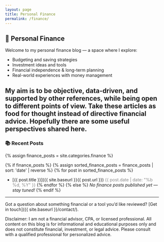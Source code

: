 ```yaml
---
layout: page
title: Personal Finance
permalink: /finance/
---
```


## 💸 Personal Finance

Welcome to my personal finance blog — a space where I explore:

- Budgeting and saving strategies
- Investment ideas and tools
- Financial independence & long-term planning
- Real-world experiences with money management


My aim is to be objective, data-driven, and supported by other references, while being open to different points of view.  Take these articles as food for thought instead of directive financial advice.  Hopefully there are some useful perspectives shared here.
---

### 📚 Recent Posts

{% assign finance_posts = site.categories.finance %}

{% if finance_posts %}
  {% assign sorted_finance_posts = finance_posts | sort: 'date' | reverse %}
  {% for post in sorted_finance_posts %}
  - [{{ post.title }}]({{ site.baseurl }}{{ post.url }}) <span style="color:#888;">{{ post.date | date: "%b %d, %Y" }}</span>
  {% endfor %}
{% else %}
  _No finance posts published yet — stay tuned!_
{% endif %}

---

Got a question about something financial or a tool you’d like reviewed? [Get in touch]({{ site.baseurl }}/contact/).

Disclaimer: I am not a financial advisor, CPA, or licensed professional. All content on this blog is for informational and educational purposes only and does not constitute financial, investment, or legal advice. Please consult with a qualified professional for personalized advice.

